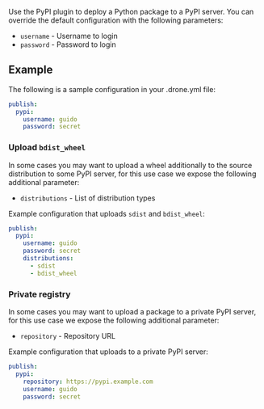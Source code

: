 Use the PyPI plugin to deploy a Python package to a PyPI server. You can
override the default configuration with the following parameters:

* `username` - Username to login
* `password` - Password to login

## Example

The following is a sample configuration in your .drone.yml file:

```yaml
publish:
  pypi:
    username: guido
    password: secret
```

### Upload `bdist_wheel`

In some cases you may want to upload a wheel additionally to the source
distribution to some PyPI server, for this use case we expose the following
additional parameter:

* `distributions` - List of distribution types

Example configuration that uploads `sdist` and `bdist_wheel`:

```yaml
publish:
  pypi:
    username: guido
    password: secret
    distributions:
      - sdist
      - bdist_wheel
```

### Private registry

In some cases you may want to upload a package to a private PyPI server, for
this use case we expose the following additional parameter:

* `repository` - Repository URL

Example configuration that uploads to a private PyPI server:

```yaml
publish:
  pypi:
    repository: https://pypi.example.com
    username: guido
    password: secret
```
